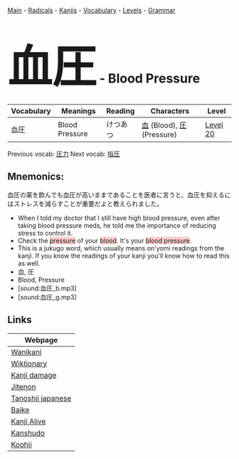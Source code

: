 <style> bigfont {font-size: 100px}</style>
[Main](../README.md) -
[Radicals](../radicals.md) -
[Kanjis](../kanjis.md) -
[Vocabulary](../vocabulary.md) -
[Levels](../levels.md) -
[Grammar](../grammar.md)
# <bigfont> 血圧</bigfont> - Blood Pressure 

| Vocabulary | Meanings | Reading | Characters | Level |
| --- | --- | --- | --- | --- |
| 血圧 | Blood Pressure | けつあつ |  [血](../kanjis/血.md) (Blood), [圧](../kanjis/圧.md) (Pressure) | [Level 20](../levels/wk_level20.md) |

Previous vocab: [圧力](圧力.md) Next vocab: [指圧](指圧.md) 

## Mnemonics:
血圧の薬を飲んでも血圧が高いままであることを医者に言うと、血圧を抑えるにはストレスを減らすことが重要だよと教えられました。
* When I told my doctor that I still have high blood pressure, even after taking blood pressure meds, he told me the importance of reducing stress to control it.
* Check the <span style="background-color:#ffcccb"> pressure</span> of your <span style="background-color:#ffcccb"> blood</span>. It's your <span style="background-color:#ffcccb"> blood pressure</span>.
* This is a jukugo word, which usually means on'yomi readings from the kanji. If you know the readings of your kanji you'll know how to read this as well.
* 血, 圧
* Blood, Pressure
* [sound:血圧_b.mp3]
* [sound:血圧_g.mp3]


## Links 

| Webpage |
| --- |
| [Wanikani          ](https://www.wanikani.com/kanji/血圧) |
| [Wiktionary        ](https://en.wiktionary.org/wiki/血圧) |
| [Kanji damage      ](http://www.kanjidamage.com/kanji/search?utf8=✓&q=血圧) |
| [Jitenon           ](https://jitenon.com/kanji/血圧) |
| [Tanoshii japanese ](https://www.tanoshiijapanese.com/dictionary/kanji.cfm?k=血圧) |
| [Baike             ](https://baike.baidu.com/item/血圧) |
| [Kanji Alive       ](https://app.kanjialive.com/血圧) |
| [Kanshudo          ](https://www.kanshudo.com/searchmn?q=血圧) |
| [Koohii            ](https://kanji.koohii.com/study/kanji/血圧) |
